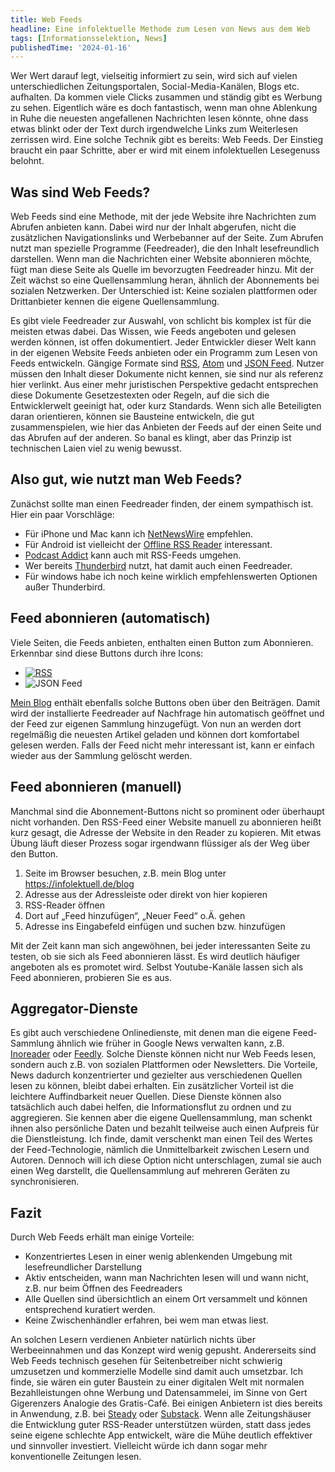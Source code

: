 ```yaml
---
title: Web Feeds
headline: Eine infolektuelle Methode zum Lesen von News aus dem Web
tags: [Informationsselektion, News]
publishedTime: '2024-01-16'
---
```


Wer Wert darauf legt, vielseitig informiert zu sein, wird sich auf vielen unterschiedlichen Zeitungsportalen, Social-Media-Kanälen, Blogs etc. aufhalten.
Da kommen viele Clicks zusammen und ständig gibt es Werbung zu sehen.
Eigentlich wäre es doch fantastisch, wenn man ohne Ablenkung in Ruhe die neuesten angefallenen Nachrichten lesen könnte,
ohne dass etwas blinkt oder der Text durch irgendwelche Links zum Weiterlesen zerrissen wird.
Eine solche Technik gibt es bereits: Web Feeds.
Der Einstieg braucht ein paar Schritte, aber er wird mit einem infolektuellen Lesegenuss belohnt.

## Was sind Web Feeds?

Web Feeds sind eine Methode, mit der jede Website ihre Nachrichten zum Abrufen anbieten kann.
Dabei wird nur der Inhalt abgerufen, nicht die zusätzlichen Navigationslinks und Werbebanner auf der Seite.
Zum Abrufen nutzt man spezielle Programme (Feedreader), die den Inhalt lesefreundlich darstellen.
Wenn man die Nachrichten einer Website abonnieren möchte, fügt man diese Seite als Quelle im bevorzugten Feedreader hinzu.
Mit der Zeit wächst so eine Quellensammlung heran, ähnlich der Abonnements bei sozialen Netzwerken.
Der Unterschied ist: Keine sozialen plattformen oder Drittanbieter kennen die eigene Quellensammlung.

Es gibt viele Feedreader zur Auswahl, von schlicht bis komplex ist für die meisten etwas dabei.
Das Wissen, wie Feeds angeboten und gelesen werden können, ist offen dokumentiert.
Jeder Entwickler dieser Welt kann in der eigenen Website Feeds anbieten oder ein Programm zum Lesen von Feeds entwickeln.
Gängige Formate sind [RSS], [Atom] und [JSON Feed].
Nutzer müssen den Inhalt dieser Dokumente nicht kennen, sie sind nur als referenz hier verlinkt.
Aus einer mehr juristischen Perspektive gedacht entsprechen diese Dokumente Gesetzestexten oder Regeln, auf die sich die Entwicklerwelt geeinigt hat, oder kurz Standards.
Wenn sich alle Beteiligten daran orientieren, können sie Bausteine entwickeln, die gut zusammenspielen,
wie hier das Anbieten der Feeds auf der einen Seite und das Abrufen auf der anderen.
So banal es klingt, aber das Prinzip ist technischen Laien viel zu wenig bewusst.

[rss]: https://www.rssboard.org/rss-specification
[atom]: https://validator.w3.org/feed/docs/rfc4287.html
[json feed]: https://jsonfeed.org/

## Also gut, wie nutzt man Web Feeds?

Zunächst sollte man einen Feedreader finden, der einem sympathisch ist.
Hier ein paar Vorschläge:

- Für iPhone und Mac kann ich [NetNewsWire] empfehlen.
- Für Android ist vielleicht der [Offline RSS Reader] interessant.
- [Podcast Addict] kann auch mit RSS-Feeds umgehen.
- Wer bereits [Thunderbird] nutzt, hat damit auch einen Feedreader.
- Für windows habe ich noch keine wirklich empfehlenswerten Optionen außer Thunderbird.

[netnewswire]: https://netnewswire.com
[offline rss reader]: https://play.google.com/store/apps/details?id=com.vanniktech.rssreader
[podcast addict]: https://podcastaddict.com
[thunderbird]: https://www.thunderbird.net

## Feed abonnieren (automatisch)

Viele Seiten, die Feeds anbieten, enthalten einen Button zum Abonnieren.
Erkennbar sind diese Buttons durch ihre Icons:

- [![RSS](https://upload.wikimedia.org/wikipedia/commons/4/43/Feed-icon.svg)](https://commons.wikimedia.org/wiki/File:Feed-icon.svg)
- ![JSON Feed](https://jsonfeed.org/graphics/icon.png)

[Mein Blog](/blog/) enthält ebenfalls solche Buttons oben über den Beiträgen.
Damit wird der installierte Feedreader auf Nachfrage hin automatisch geöffnet und der Feed zur eigenen Sammlung hinzugefügt.
Von nun an werden dort regelmäßig die neuesten Artikel geladen und können dort komfortabel gelesen werden.
Falls der Feed nicht mehr interessant ist, kann er einfach wieder aus der Sammlung gelöscht werden.

## Feed abonnieren (manuell)

Manchmal sind die Abonnement-Buttons nicht so prominent oder überhaupt nicht vorhanden.
Den RSS-Feed einer Website manuell zu abonnieren heißt kurz gesagt, die Adresse der Website in den Reader zu kopieren.
Mit etwas Übung läuft dieser Prozess sogar irgendwann flüssiger als der Weg über den Button.

1. Seite im Browser besuchen, z.B. mein Blog unter <https://infolektuell.de/blog>
2. Adresse aus der Adressleiste oder direkt von hier kopieren
3. RSS-Reader öffnen
4. Dort auf „Feed hinzufügen“, „Neuer Feed“ o.Ä. gehen
5. Adresse ins Eingabefeld einfügen und suchen bzw. hinzufügen

Mit der Zeit kann man sich angewöhnen, bei jeder interessanten Seite zu testen, ob sie sich als Feed abonnieren lässt.
Es wird deutlich häufiger angeboten als es promotet wird.
Selbst Youtube-Kanäle lassen sich als Feed abonnieren, probieren Sie es aus.

## Aggregator-Dienste

Es gibt auch verschiedene Onlinedienste, mit denen man die eigene Feed-Sammlung ähnlich wie früher in Google News verwalten kann, z.B. [Inoreader] oder [Feedly].
Solche Dienste können nicht nur Web Feeds lesen, sondern auch z.B. von sozialen Plattformen oder Newsletters.
Die Vorteile, News dadurch konzentrierter und gezielter aus verschiedenen Quellen lesen zu können, bleibt dabei erhalten.
Ein zusätzlicher Vorteil ist die leichtere Auffindbarkeit neuer Quellen.
Diese Dienste können also tatsächlich auch dabei helfen, die Informationsflut zu ordnen und zu aggregieren.
Sie kennen aber die eigene Quellensammlung, man schenkt ihnen also persönliche Daten und bezahlt teilweise auch einen Aufpreis für die Dienstleistung.
Ich finde, damit verschenkt man einen Teil des Wertes der Feed-Technologie, nämlich die Unmittelbarkeit zwischen Lesern und Autoren.
Dennoch will ich diese Option nicht unterschlagen, zumal sie auch einen Weg darstellt, die Quellensammlung auf mehreren Geräten zu synchronisieren.

[inoreader]: https://www.inoreader.com
[feedly]: https://feedly.com

## Fazit

Durch Web Feeds erhält man einige Vorteile:

- Konzentriertes Lesen in einer wenig ablenkenden Umgebung mit lesefreundlicher Darstellung
- Aktiv entscheiden, wann man Nachrichten lesen will und wann nicht, z.B. nur beim Öffnen des Feedreaders
- Alle Quellen sind übersichtlich an einem Ort versammelt und können entsprechend kuratiert werden.
- Keine Zwischenhändler erfahren, bei wem man etwas liest.

An solchen Lesern verdienen Anbieter natürlich nichts über Werbeeinnahmen und das Konzept wird wenig gepusht.
Andererseits sind Web Feeds technisch gesehen für Seitenbetreiber nicht schwierig umzusetzen und kommerzielle Modelle sind damit auch umsetzbar.
Ich finde, sie wären ein guter Baustein zu einer digitalen Welt mit normalen Bezahlleistungen ohne Werbung und Datensammelei,
im Sinne von Gert Gigerenzers Analogie des Gratis-Café.
Bei einigen Anbietern ist dies bereits in Anwendung, z.B. bei [Steady] oder [Substack].
Wenn alle Zeitungshäuser die Entwicklung guter RSS-Reader unterstützen würden, statt dass jedes seine eigene schlechte App entwickelt,
wäre die Mühe deutlich effektiver und sinnvoller investiert.
Vielleicht würde ich dann sogar mehr konventionelle Zeitungen lesen.

[steady]: https://steadyhq.com
[substack]: https://substack.com
